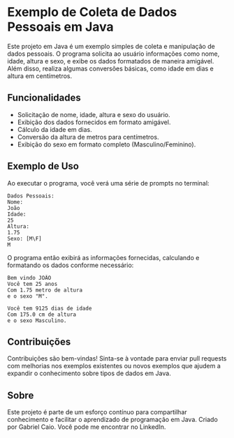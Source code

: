 
# Exemplo de Coleta de Dados Pessoais em Java

Este projeto em Java é um exemplo simples de coleta e manipulação de dados pessoais. O programa solicita ao usuário informações como nome, idade, altura e sexo, e exibe os dados formatados de maneira amigável. Além disso, realiza algumas conversões básicas, como idade em dias e altura em centímetros.

## Funcionalidades

- Solicitação de nome, idade, altura e sexo do usuário.
- Exibição dos dados fornecidos em formato amigável.
- Cálculo da idade em dias.
- Conversão da altura de metros para centímetros.
- Exibição do sexo em formato completo (Masculino/Feminino).

## Exemplo de Uso

Ao executar o programa, você verá uma série de prompts no terminal:

```plaintext
Dados Pessoais:
Nome: 
João
Idade: 
25
Altura: 
1.75
Sexo: [M\F]
M
```

O programa então exibirá as informações fornecidas, calculando e formatando os dados conforme necessário:

```plaintext
Bem vindo JOÃO 
Você tem 25 anos 
Com 1.75 metro de altura 
e o sexo "M".

Você tem 9125 dias de idade 
Com 175.0 cm de altura 
e o sexo Masculino.
```
## Contribuições

Contribuições são bem-vindas! Sinta-se à vontade para enviar pull requests com melhorias nos exemplos existentes ou novos exemplos que ajudem a expandir o conhecimento sobre tipos de dados em Java.

## Sobre

Este projeto é parte de um esforço contínuo para compartilhar conhecimento e facilitar o aprendizado de programação em Java. Criado por Gabriel Caio. Você pode me encontrar no LinkedIn.
